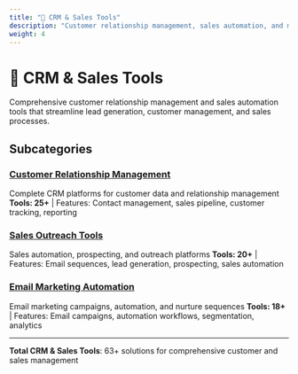 ```yaml
---
title: "🎯 CRM & Sales Tools"
description: "Customer relationship management, sales automation, and marketing tools"
weight: 4
---
```


# 🎯 CRM & Sales Tools

Comprehensive customer relationship management and sales automation tools that streamline lead generation, customer management, and sales processes.

## Subcategories

### [Customer Relationship Management](/categories/crm-sales-tools/customer-relationship-management/)
Complete CRM platforms for customer data and relationship management
**Tools: 25+** | Features: Contact management, sales pipeline, customer tracking, reporting

### [Sales Outreach Tools](/categories/crm-sales-tools/sales-outreach-tools/)
Sales automation, prospecting, and outreach platforms
**Tools: 20+** | Features: Email sequences, lead generation, prospecting, sales automation

### [Email Marketing Automation](/categories/crm-sales-tools/email-marketing-automation/)
Email marketing campaigns, automation, and nurture sequences
**Tools: 18+** | Features: Email campaigns, automation workflows, segmentation, analytics

---

**Total CRM & Sales Tools**: 63+ solutions for comprehensive customer and sales management